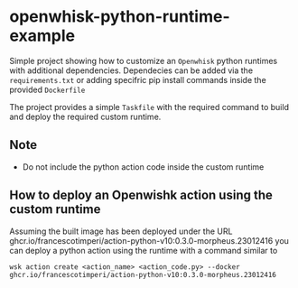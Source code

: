 # openwhisk-python-runtime-example

Simple project showing how to customize an `Openwhisk` python runtimes with additional dependencies. Dependecies can be added via the `requirements.txt` or adding specifric pip install commands inside the provided `Dockerfile`

The project provides a simple `Taskfile` with the required command to build and deploy the required custom runtime.

## Note
- Do not include the python action code inside the custom runtime

## How to deploy an Openwishk action using the custom runtime
Assuming the built image has been deployed under the URL ghcr.io/francescotimperi/action-python-v10:0.3.0-morpheus.23012416 you can deploy a python action using the runtime
with a command similar to

```
wsk action create <action_name> <action_code.py> --docker ghcr.io/francescotimperi/action-python-v10:0.3.0-morpheus.23012416
```

